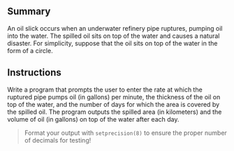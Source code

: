 ## Summary
An oil slick occurs when an underwater refinery pipe ruptures, pumping oil into the water. The spilled oil sits on top of the water and causes a natural disaster. For simplicity, suppose that the oil sits on top of the water in the form of a circle. 
## Instructions
Write a program that prompts the user to enter the rate at which the ruptured pipe pumps oil (in gallons) per minute, the thickness of the oil on top of the water, and the number of days for which the area is covered by the spilled oil. The program outputs the spilled area (in kilometers) and the volume of oil (in gallons) on top of the water after each day.

> Format your output with `setprecision(8)` to ensure the proper number of decimals for testing!

